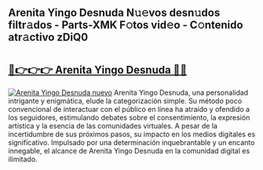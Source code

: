 ## Arenita Yingo Desnuda N𝚞𝚎vos desn𝚞dos filtr𝚊dos - Parts-XMK F𝚘tos vid𝚎o - C𝚘ntenido atr𝚊ctivo zDiQ0

# <h2><a href="http://mb9ru2.tromn.icu/?c=Arenita+Yingo+Desnuda">🔗👉👉👉 Arenita Yingo Desnuda 🔗🔗</a></h2>

[![Arenita Yingo Desnuda nuevo](https://i.imgur.com/pEAQMta.gif)](http://mb9ru2.tromn.icu/?c=Arenita+Yingo+Desnuda)
Arenita Yingo Desnuda, una personalidad intrigante y enigmática, elude la categorización simple. Su método poco convencional de interactuar con el público en línea ha atraído y ofendido a los seguidores, estimulando debates sobre el consentimiento, la expresión artística y la esencia de las comunidades virtuales. A pesar de la incertidumbre de sus próximos pasos, su impacto en los medios digitales es significativo. Impulsado por una determinación inquebrantable y un encanto innegable, el alcance de Arenita Yingo Desnuda en la comunidad digital es ilimitado.
